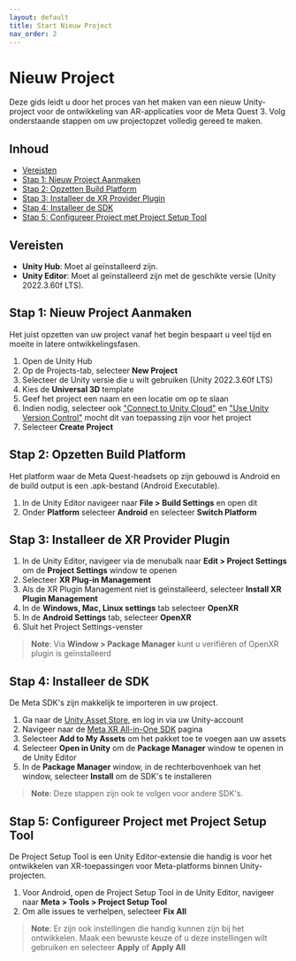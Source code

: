 ```yaml
---
layout: default
title: Start Nieuw Project
nav_order: 2
---
```


# Nieuw Project

Deze gids leidt u door het proces van het maken van een nieuw Unity-project voor de ontwikkeling van AR-applicaties voor de Meta Quest 3. Volg onderstaande stappen om uw projectopzet volledig gereed te maken.

## Inhoud
- [Vereisten](#vereisten)
- [Stap 1: Nieuw Project Aanmaken](#stap-1-nieuw-project-aanmaken)
- [Stap 2: Opzetten Build Platform](#stap-2-opzetten-build-platform)
- [Stap 3: Installeer de XR Provider Plugin](#stap-3-installeer-de-xr-provider-plugin)
- [Stap 4: Installeer de SDK](#stap-4-installeer-de-sdk)
- [Stap 5: Configureer Project met Project Setup Tool](#stap-5-configureer-project-met-project-setup-tool)

## Vereisten

- **Unity Hub**: Moet al geïnstalleerd zijn.
- **Unity Editor**: Moet al geïnstalleerd zijn met de geschikte versie (Unity 2022.3.60f LTS).

## Stap 1: Nieuw Project Aanmaken

Het juist opzetten van uw project vanaf het begin bespaart u veel tijd en moeite in latere ontwikkelingsfasen.

1. Open de Unity Hub
2. Op de Projects-tab, selecteer **New Project**
3. Selecteer de Unity versie die u wilt gebruiken (Unity 2022.3.60f LTS)
4. Kies de **Universal 3D** template
5. Geef het project een naam en een locatie om op te slaan
6. Indien nodig, selecteer ook ["Connect to Unity Cloud"](https://unity.com/products/unity-cloud) en ["Use Unity Version Control"](https://unity.com/how-to/redeem/version-control) mocht dit van toepassing zijn voor het project
7. Selecteer **Create Project**

## Stap 2: Opzetten Build Platform

Het platform waar de Meta Quest-headsets op zijn gebouwd is Android en de build output is een .apk-bestand (Android Executable).

1. In de Unity Editor navigeer naar **File > Build Settings** en open dit
2. Onder **Platform** selecteer **Android** en selecteer **Switch Platform**

## Stap 3: Installeer de XR Provider Plugin

1. In de Unity Editor, navigeer via de menubalk naar **Edit > Project Settings** om de **Project Settings** window te openen
2. Selecteer **XR Plug-in Management**
3. Als de XR Plugin Management niet is geïnstalleerd, selecteer **Install XR Plugin Management**
4. In de **Windows, Mac, Linux settings** tab selecteer **OpenXR**
5. In de **Android Settings** tab, selecteer **OpenXR**
6. Sluit het Project Settings-venster

> **Note**: Via **Window > Package Manager** kunt u verifiëren of OpenXR plugin is geïnstalleerd

## Stap 4: Installeer de SDK

De Meta SDK's zijn makkelijk te importeren in uw project.

1. Ga naar de [Unity Asset Store](https://assetstore.unity.com/publishers/25353), en log in via uw Unity-account
2. Navigeer naar de [Meta XR All-in-One SDK](https://assetstore.unity.com/packages/tools/integration/meta-xr-all-in-one-sdk-269657) pagina
3. Selecteer **Add to My Assets** om het pakket toe te voegen aan uw assets
4. Selecteer **Open in Unity** om de **Package Manager** window te openen in de Unity Editor
5. In de **Package Manager** window, in de rechterbovenhoek van het window, selecteer **Install** om de SDK's te installeren

> **Note**: Deze stappen zijn ook te volgen voor andere SDK's.

## Stap 5: Configureer Project met Project Setup Tool

De Project Setup Tool is een Unity Editor-extensie die handig is voor het ontwikkelen van XR-toepassingen voor Meta-platforms binnen Unity-projecten.

1. Voor Android, open de Project Setup Tool in de Unity Editor, navigeer naar **Meta > Tools > Project Setup Tool**
2. Om alle issues te verhelpen, selecteer **Fix All**

> **Note**: Er zijn ook instellingen die handig kunnen zijn bij het ontwikkelen. Maak een bewuste keuze of u deze instellingen wilt gebruiken en selecteer **Apply** of **Apply All**